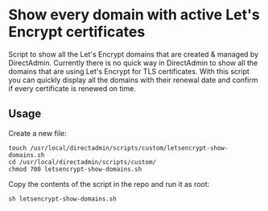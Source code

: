 # Show every domain with active Let's Encrypt certificates
Script to show all the Let's Encrypt domains that are created & managed by DirectAdmin.
Currently there is no quick way in DirectAdmin to show all the domains that are using Let's Encrypt for TLS certificates. With this script you can quickly display all the domains with their renewal date and confirm if every certificate is renewed on time. 

## Usage
Create a new file:

```
touch /usr/local/directadmin/scripts/custom/letsencrypt-show-domains.sh
cd /usr/local/directadmin/scripts/custom/
chmod 700 letsencrypt-show-domains.sh
```

Copy the contents of the script in the repo and run it as root:

```
sh letsencrypt-show-domains.sh
```
